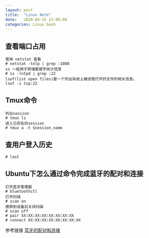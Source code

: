 ```yaml
---
layout: post
title:  "Linux Note"
date:   2020-04-25 22:00:00
categories: Linux bash
---
```


## 查看端口占用

```
使用 netstat 查看
# netstat -tnlp | grep :1080
ss 一般用于转储套接字统计信息
# ss -lntpd | grep :22
lsof(list open files)是一个列出系统上被进程打开的文件的相关信息。
lsof -i tcp:22
```
## Tmux命令

```
列出session
# tmux ls
进入已存在的session
# tmux a -t $session_name

```
## 查用户登入历史

```
# last 

```
## Ubuntu下怎么通过命令完成蓝牙的配对和连接
```shell
打开蓝牙管理器
# bluetoothctl
打开扫描
# scan on
搜索到设备后关闭扫描
# scan off 
# pair XX:XX:XX:XX:XX:XX:XX:XX
# connect XX:XX:XX:XX:XX:XX:XX:XX
```
参考链接 [蓝牙的配对和连接](https://blog.csdn.net/zhuyong006/article/details/89926521)

